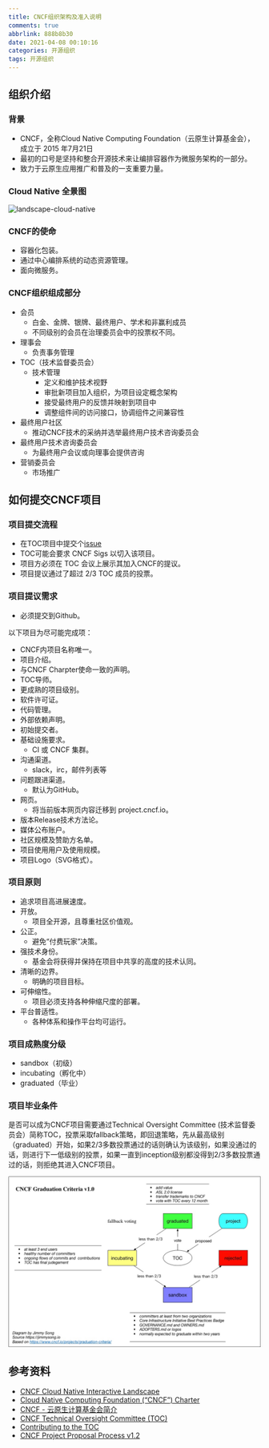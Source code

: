 ```yaml
---
title: CNCF组织架构及准入说明
comments: true
abbrlink: 888b8b30
date: 2021-04-08 00:10:16
categories: 开源组织
tags: 开源组织
---
```


## 组织介绍

### 背景

* CNCF，全称Cloud Native Computing Foundation（云原生计算基金会），成立于 2015 年7月21日
* 最初的口号是坚持和整合开源技术来让编排容器作为微服务架构的一部分。
* 致力于云原生应用推广和普及的一支重要力量。

### Cloud Native 全景图

![landscape-cloud-native](/media/15784056979737/landscape-cncf.png)

### CNCF的使命

* 容器化包装。
* 通过中心编排系统的动态资源管理。
* 面向微服务。

### CNCF组织组成部分

* 会员
    * 白金、金牌、银牌、最终用户、学术和非赢利成员
    * 不同级别的会员在治理委员会中的投票权不同。
* 理事会
    * 负责事务管理
* TOC（技术监督委员会）
    * 技术管理
        * 定义和维护技术视野
        * 审批新项目加入组织，为项目设定概念架构
        * 接受最终用户的反馈并映射到项目中
        * 调整组件间的访问接口，协调组件之间兼容性
* 最终用户社区
    * 推动CNCF技术的采纳并选举最终用户技术咨询委员会
* 最终用户技术咨询委员会
    * 为最终用户会议或向理事会提供咨询
* 营销委员会
    * 市场推广

## 如何提交CNCF项目

### 项目提交流程

* 在TOC项目中提交个[issue](https://github.com/cncf/toc/issues)
* TOC可能会要求 CNCF Sigs 以切入该项目。
* 项目方必须在 TOC 会议上展示其加入CNCF的提议。
* 项目提议通过了超过 2/3 TOC 成员的投票。

### 项目提议需求

* 必须提交到Github。

以下项目为尽可能完成项：

* CNCF内项目名称唯一。
* 项目介绍。
* 与CNCF Charpter使命一致的声明。
* TOC导师。
* 更成熟的项目级别。
* 软件许可证。
* 代码管理。
* 外部依赖声明。
* 初始提交者。
* 基础设施要求。
    * CI 或 CNCF 集群。
* 沟通渠道。
    * slack，irc，邮件列表等
* 问题跟进渠道。
    * 默认为GitHub。
* 网页。
    * 将当前版本网页内容迁移到 project.cncf.io。
* 版本Release技术方法论。
* 媒体公布账户。
* 社区规模及赞助方名单。
* 项目使用用户及使用规模。
* 项目Logo（SVG格式）。

### 项目原则

* 追求项目高进展速度。
* 开放。
    * 项目全开源，且尊重社区价值观。
* 公正。
    * 避免“付费玩家”决策。
* 强技术身份。
    * 基金会将获得并保持在项目中共享的高度的技术认同。
* 清晰的边界。
    * 明确的项目目标。
* 可伸缩性。
    * 项目必须支持各种伸缩尺度的部署。
* 平台普适性。
    * 各种体系和操作平台均可运行。

### 项目成熟度分级

* sandbox（初级）
* incubating（孵化中）
* graduated（毕业）

### 项目毕业条件

是否可以成为CNCF项目需要通过Technical Oversight Committee (技术监督委员会）简称TOC，投票采取fallback策略，即回退策略，先从最高级别（graduated）开始，如果2/3多数投票通过的话则确认为该级别，如果没通过的话，则进行下一低级别的投票，如果一直到inception级别都没得到2/3多数投票通过的话，则拒绝其进入CNCF项目。

![](/media/15784056979737/15784095112292.jpg)

## 参考资料

* [CNCF Cloud Native Interactive Landscape](https://landscape.cncf.io/)
* [Cloud Native Computing Foundation (“CNCF”) Charter](https://github.com/cncf/foundation/blob/master/charter.md)
* [CNCF - 云原生计算基金会简介](https://jimmysong.io/kubernetes-handbook/cloud-native/cncf.html)
* [CNCF Technical Oversight Committee (TOC)](https://github.com/cncf/toc)
* [Contributing to the TOC](https://github.com/cncf/toc/blob/master/CONTRIBUTING.md)
* [CNCF Project Proposal Process v1.2](https://github.com/cncf/toc/blob/master/process/project_proposals.adoc)